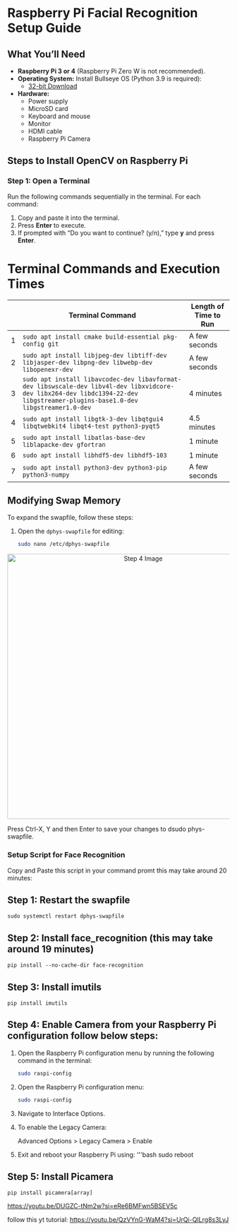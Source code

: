 # Raspberry Pi Facial Recognition Setup Guide

## What You’ll Need

- **Raspberry Pi 3 or 4** (Raspberry Pi Zero W is not recommended).
- **Operating System:** Install Bullseye OS (Python 3.9 is required):
  - [32-bit Download](https://downloads.raspberrypi.com/rpd_x86/images/rpd_x86-2022-07-04/2022-07-01-raspios-bullseye-i386.iso)
- **Hardware:**
  - Power supply
  - MicroSD card
  - Keyboard and mouse
  - Monitor
  - HDMI cable
  - Raspberry Pi Camera

## Steps to Install OpenCV on Raspberry Pi

### Step 1: Open a Terminal
Run the following commands sequentially in the terminal. For each command:

1. Copy and paste it into the terminal.
2. Press **Enter** to execute.
3. If prompted with “Do you want to continue? (y/n),” type **y** and press **Enter**.

  
# Terminal Commands and Execution Times

|                         | Terminal Command                                                                                     | Length of Time to Run   |
|-------------------------|-----------------------------------------------------------------------------------------------------|-------------------------|
| 1                       | `sudo apt install cmake build-essential pkg-config git`                                             | A few seconds           |
| 2                       | `sudo apt install libjpeg-dev libtiff-dev libjasper-dev libpng-dev libwebp-dev libopenexr-dev`      | A few seconds           |
| 3                       | `sudo apt install libavcodec-dev libavformat-dev libswscale-dev libv4l-dev libxvidcore-dev libx264-dev libdc1394-22-dev libgstreamer-plugins-base1.0-dev libgstreamer1.0-dev` | 4 minutes               |
| 4                       | `sudo apt install libgtk-3-dev libqtgui4 libqtwebkit4 libqt4-test python3-pyqt5`                   | 4.5 minutes             |
| 5                       | `sudo apt install libatlas-base-dev liblapacke-dev gfortran`                                       | 1 minute                |
| 6                       | `sudo apt install libhdf5-dev libhdf5-103`                                                         | 1 minute                |
| 7                       | `sudo apt install python3-dev python3-pip python3-numpy`                                           | A few seconds           |



## Modifying Swap Memory

To expand the swapfile, follow these steps:

1. Open the `dphys-swapfile` for editing:
   ```bash
   sudo nano /etc/dphys-swapfile
<p></p>
<div style="text-align: center;">
    <img src="https://github.com/Aditya948351/Raspberry_pi/blob/main/step4.png?raw=true" alt="Step 4 Image" width="600">
</div>

Press Ctrl-X, Y and then Enter to save your changes to dsudo phys-swapfile.

### Setup Script for Face Recognition

Copy and Paste this script in your command promt this may take around 20 minutes:

<h2>Step 1: Restart the swapfile</h2>
    <pre><code>sudo systemctl restart dphys-swapfile</code></pre>
    
<h2>  Step 2: Install face_recognition (this may take around 19 minutes)</h1>  
    <pre><code>pip install --no-cache-dir face-recognition</code></pre>
    
<h2>Step 3: Install imutils</h2>
    <pre><code>pip install imutils</code></pre>


<h2>Step 4: Enable Camera from your Raspberry Pi configuration follow below steps:</h2> 

1. Open the Raspberry Pi configuration menu by running the following command in the terminal:
   ```bash
   sudo raspi-config

1. Open the Raspberry Pi configuration menu:
   ```bash
   sudo raspi-config
2. Navigate to Interface Options.

3. To enable the Legacy Camera: </li>
      Advanced Options > Legacy Camera > Enable

4. Exit and reboot your Raspberry Pi using:
'''bash
sudo reboot


<h2>Step 5: Install Picamera</h2>
    <pre><code>pip install picamera[array]</code></pre>


https://youtu.be/DUGZC-tNm2w?si=eRe6BMFwn5BSEV5c


follow this yt tutorial: https://youtu.be/QzVYnG-WaM4?si=UrQi-QILrg8s3LyJ
    

